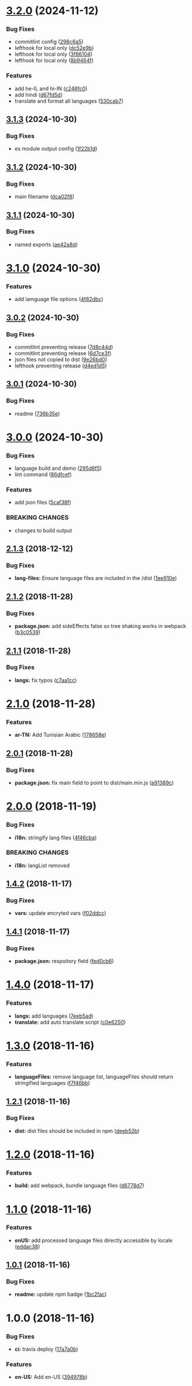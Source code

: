 # [3.2.0](https://github.com/Draggable/formeo-languages/compare/v3.1.3...v3.2.0) (2024-11-12)


### Bug Fixes

* commitlint config ([298c6a5](https://github.com/Draggable/formeo-languages/commit/298c6a5))
* lefthook for local only ([dc52e9b](https://github.com/Draggable/formeo-languages/commit/dc52e9b))
* lefthook for local only ([3f86104](https://github.com/Draggable/formeo-languages/commit/3f86104))
* lefthook for local only ([8b9464f](https://github.com/Draggable/formeo-languages/commit/8b9464f))


### Features

* add he-IL and hi-IN ([c246fc0](https://github.com/Draggable/formeo-languages/commit/c246fc0))
* add hindi ([d67fd5d](https://github.com/Draggable/formeo-languages/commit/d67fd5d))
* translate and format all languages ([530cab7](https://github.com/Draggable/formeo-languages/commit/530cab7))

## [3.1.3](https://github.com/Draggable/formeo-languages/compare/v3.1.2...v3.1.3) (2024-10-30)


### Bug Fixes

* es module output config ([1f22b1d](https://github.com/Draggable/formeo-languages/commit/1f22b1d))

## [3.1.2](https://github.com/Draggable/formeo-languages/compare/v3.1.1...v3.1.2) (2024-10-30)


### Bug Fixes

* main filename ([dca02f8](https://github.com/Draggable/formeo-languages/commit/dca02f8))

## [3.1.1](https://github.com/Draggable/formeo-languages/compare/v3.1.0...v3.1.1) (2024-10-30)


### Bug Fixes

* named exports ([ae42a8d](https://github.com/Draggable/formeo-languages/commit/ae42a8d))

# [3.1.0](https://github.com/Draggable/formeo-languages/compare/v3.0.2...v3.1.0) (2024-10-30)


### Features

* add lamguage file options ([4f82dbc](https://github.com/Draggable/formeo-languages/commit/4f82dbc))

## [3.0.2](https://github.com/Draggable/formeo-languages/compare/v3.0.1...v3.0.2) (2024-10-30)


### Bug Fixes

* commitlint preventing release ([7d8c44d](https://github.com/Draggable/formeo-languages/commit/7d8c44d))
* commitlint preventing release ([6d7ce3f](https://github.com/Draggable/formeo-languages/commit/6d7ce3f))
* json files not copied to dist ([9e26bd0](https://github.com/Draggable/formeo-languages/commit/9e26bd0))
* lefthook preventing release ([d4ed1d5](https://github.com/Draggable/formeo-languages/commit/d4ed1d5))

## [3.0.1](https://github.com/Draggable/formeo-languages/compare/v3.0.0...v3.0.1) (2024-10-30)


### Bug Fixes

* readme ([736b35e](https://github.com/Draggable/formeo-languages/commit/736b35e))

# [3.0.0](https://github.com/Draggable/formeo-languages/compare/v2.1.3...v3.0.0) (2024-10-30)


### Bug Fixes

* language build and demo ([295d6f5](https://github.com/Draggable/formeo-languages/commit/295d6f5))
* lint command ([86dfcef](https://github.com/Draggable/formeo-languages/commit/86dfcef))


### Features

* add json files ([5caf38f](https://github.com/Draggable/formeo-languages/commit/5caf38f))


### BREAKING CHANGES

* changes to build output

## [2.1.3](https://github.com/Draggable/formeo-languages/compare/v2.1.2...v2.1.3) (2018-12-12)


### Bug Fixes

* **lang-files:** Ensure language files are included in the /dist ([1ee910e](https://github.com/Draggable/formeo-languages/commit/1ee910e))

## [2.1.2](https://github.com/Draggable/formeo-languages/compare/v2.1.1...v2.1.2) (2018-11-28)


### Bug Fixes

* **package.json:** add sideEffects false so tree shaking works in webpack ([b3c0539](https://github.com/Draggable/formeo-languages/commit/b3c0539))

## [2.1.1](https://github.com/Draggable/formeo-languages/compare/v2.1.0...v2.1.1) (2018-11-28)


### Bug Fixes

* **langs:** fix typos ([c7aa1cc](https://github.com/Draggable/formeo-languages/commit/c7aa1cc))

# [2.1.0](https://github.com/Draggable/formeo-languages/compare/v2.0.1...v2.1.0) (2018-11-28)


### Features

* **ar-TN:** Add Tunisian Arabic ([178658e](https://github.com/Draggable/formeo-languages/commit/178658e))

## [2.0.1](https://github.com/Draggable/formeo-languages/compare/v2.0.0...v2.0.1) (2018-11-28)


### Bug Fixes

* **package.json:** fix main field to point to dist/main.min.js ([a91389c](https://github.com/Draggable/formeo-languages/commit/a91389c))

# [2.0.0](https://github.com/Draggable/formeo-languages/compare/v1.4.2...v2.0.0) (2018-11-19)


### Bug Fixes

* **i18n:** stringify lang files ([4f46cba](https://github.com/Draggable/formeo-languages/commit/4f46cba))


### BREAKING CHANGES

* **i18n:** langList removed

## [1.4.2](https://github.com/Draggable/formeo-languages/compare/v1.4.1...v1.4.2) (2018-11-17)


### Bug Fixes

* **vars:** update encryted vars ([f02ddcc](https://github.com/Draggable/formeo-languages/commit/f02ddcc))

## [1.4.1](https://github.com/Draggable/formeo-languages/compare/v1.4.0...v1.4.1) (2018-11-17)


### Bug Fixes

* **package.json:** respoitory field ([fed0cb6](https://github.com/Draggable/formeo-languages/commit/fed0cb6))

# [1.4.0](https://github.com/Draggable/formeo-languages/compare/v1.3.0...v1.4.0) (2018-11-17)


### Features

* **langs:** add languages ([7eeb5ad](https://github.com/Draggable/formeo-languages/commit/7eeb5ad))
* **translate:** add auto translate script ([c0e6250](https://github.com/Draggable/formeo-languages/commit/c0e6250))

# [1.3.0](https://github.com/Draggable/formeo-languages/compare/v1.2.1...v1.3.0) (2018-11-16)


### Features

* **languageFiles:** remove language list, languageFiles should return stringified languages ([f7f46bb](https://github.com/Draggable/formeo-languages/commit/f7f46bb))

## [1.2.1](https://github.com/Draggable/formeo-languages/compare/v1.2.0...v1.2.1) (2018-11-16)


### Bug Fixes

* **dist:** dist files should be included in npm ([deeb52b](https://github.com/Draggable/formeo-languages/commit/deeb52b))

# [1.2.0](https://github.com/Draggable/formeo-languages/compare/v1.1.0...v1.2.0) (2018-11-16)


### Features

* **build:** add webpack, bundle language files ([d8778d7](https://github.com/Draggable/formeo-languages/commit/d8778d7))

# [1.1.0](https://github.com/Draggable/formeo-languages/compare/v1.0.1...v1.1.0) (2018-11-16)


### Features

* **enUS:** add processed language files directly accessible by locale ([eddac38](https://github.com/Draggable/formeo-languages/commit/eddac38))

## [1.0.1](https://github.com/Draggable/formeo-languages/compare/v1.0.0...v1.0.1) (2018-11-16)


### Bug Fixes

* **readme:** update npm badge ([1bc2fac](https://github.com/Draggable/formeo-languages/commit/1bc2fac))

# 1.0.0 (2018-11-16)


### Bug Fixes

* **ci:** travis deploy ([17a7a0b](https://github.com/Draggable/formeo-languages/commit/17a7a0b))


### Features

* **en-US:** Add en-US ([394978b](https://github.com/Draggable/formeo-languages/commit/394978b))
